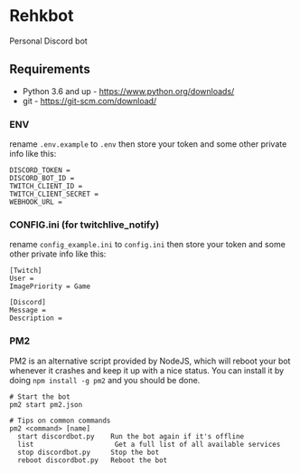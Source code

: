 # Rehkbot

Personal Discord bot

## Requirements

- Python 3.6 and up - https://www.python.org/downloads/
- git - https://git-scm.com/download/

### ENV

rename `.env.example` to `.env` then store your token and some other private info like this:

```
DISCORD_TOKEN =
DISCORD_BOT_ID =
TWITCH_CLIENT_ID =
TWITCH_CLIENT_SECRET =
WEBHOOK_URL =
```

### CONFIG.ini (for twitchlive_notify)

rename `config_example.ini` to `config.ini` then store your token and some other private info like this:

```
[Twitch]
User =
ImagePriority = Game

[Discord]
Message =
Description =

```

### PM2

PM2 is an alternative script provided by NodeJS, which will reboot your bot whenever it crashes and keep it up with a nice status. You can install it by doing `npm install -g pm2` and you should be done.

```
# Start the bot
pm2 start pm2.json

# Tips on common commands
pm2 <command> [name]
  start discordbot.py    Run the bot again if it's offline
  list                    Get a full list of all available services
  stop discordbot.py     Stop the bot
  reboot discordbot.py   Reboot the bot
```
